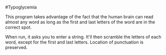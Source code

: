 #Typoglycemia

This program takes advantage of the fact that the human brain can read almost any word as long as the first and last letters of the word are in the correct spot.

When run, it asks you to enter a string. It'll then scramble the letters of each word, except for the first and last letters. Location of punctuation is preserved.

